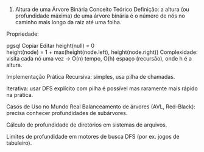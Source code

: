 1. Altura de uma Árvore Binária
Conceito Teórico
Definição: a altura (ou profundidade máxima) de uma árvore binária é o número de nós no caminho mais longo da raiz até uma folha.

Propriedade:

pgsql
Copiar
Editar
height(null) = 0  
height(node) = 1 + max(height(node.left), height(node.right))
Complexidade: visita cada nó uma vez → O(n) tempo, O(h) espaço (recursão), onde h é a altura.

Implementação Prática
Recursiva: simples, usa pilha de chamadas.

Iterativa: usar DFS explícito com pilha é possível mas raramente mais rápido na prática.

Casos de Uso no Mundo Real
Balanceamento de árvores (AVL, Red-Black): precisa conhecer profundidades de subárvores.

Cálculo de profundidade de diretórios em sistemas de arquivos.

Limites de profundidade em motores de busca DFS (por ex. jogos de tabuleiro).